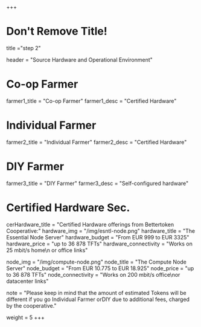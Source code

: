 +++
# Don't Remove Title!
title  ="step 2"

header = "Source Hardware and Operational Environment"
# Co-op Farmer
farmer1_title = "Co-op Farmer"
farmer1_desc = "Certified Hardware"

# Individual Farmer
farmer2_title = "Individual Farmer"
farmer2_desc = "Certified Hardware"

# DIY Farmer
farmer3_title = "DIY Farmer"
farmer3_desc = "Self-configured hardware"

# Certified Hardware Sec.
cerHardware_title = "Certified Hardware offerings from Bettertoken Cooperative:"
hardware_img = "/img/esntl-node.png"
hardware_title = "The Essential Node Server"
hardware_budget = "From EUR 999 to EUR 3325"
hardware_price = "up to 36 878 TFTs"
hardware_connectivity = "Works on 25 mbit/s home\n or office links"

node_img = "/img/compute-node.png"
node_title = "The Compute Node Server"
node_budget = "From EUR 10.775 to EUR 18.925"
node_price = "up to 36 878 TFTs"
node_connectivity = "Works on 200 mbit/s office\nor datacenter links"

note = "Please keep in mind that the amount of estimated Tokens will be different if you go Individual Farmer orDIY due to additional fees, charged by the cooperative."

weight = 5
+++